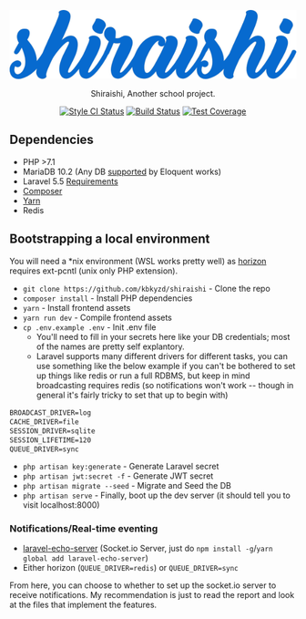 <p align="center"><img src="https://raw.githubusercontent.com/kbkyzd/shiraishi/master/public/shiraishi-orgx600.png"></p>

<p align="center">Shiraishi, Another school project.</p>
<p align="center">
<a href="https://styleci.io/repos/110443572"><img src="https://styleci.io/repos/110443572/shield" alt="Style CI Status" title="Style CI Status"></a>
<a href="https://travis-ci.org/kbkyzd/shiraishi"><img src="https://img.shields.io/travis/kbkyzd/shiraishi.svg?style=flat-square" alt="Build Status" title="Build Status"></a>
<a href="https://coveralls.io/github/kbkyzd/shiraishi?branch=master"><img src="https://img.shields.io/coveralls/github/kbkyzd/shiraishi/master.svg?style=flat-square" alt="Test Coverage" title="Test Coverage"></a>
</p>

## Dependencies
* PHP >7.1
* MariaDB 10.2 (Any DB [supported](https://laravel.com/docs/5.5/database) by Eloquent works)
* Laravel 5.5 [Requirements](https://laravel.com/docs/5.5#installation)
* [Composer](https://getcomposer.org/)
* [Yarn](https://yarnpkg.com/en/)
* Redis

## Bootstrapping a local environment
You will need a *nix environment (WSL works pretty well) as [horizon](https://laravel.com/docs/5.5/horizon) requires ext-pcntl (unix only PHP extension).

* `git clone https://github.com/kbkyzd/shiraishi` - Clone the repo
* `composer install` - Install PHP dependencies
* `yarn` - Install frontend assets
* `yarn run dev` - Compile frontend assets
* `cp .env.example .env` - Init .env file
    - You'll need to fill in your secrets here like your DB credentials; most of the names are pretty self explantory.
    - Laravel supports many different drivers for different tasks, you can use something like the below example if you can't be bothered to set up things like redis or run a full RDBMS, but keep in mind broadcasting requires redis (so notifications won't work -- though in general it's fairly tricky to set that up to begin with)

```
BROADCAST_DRIVER=log
CACHE_DRIVER=file
SESSION_DRIVER=sqlite
SESSION_LIFETIME=120
QUEUE_DRIVER=sync
```

* `php artisan key:generate` - Generate Laravel secret
* `php artisan jwt:secret -f` - Generate JWT secret
* `php artisan migrate --seed` - Migrate and Seed the DB
* `php artisan serve` - Finally, boot up the dev server (it should tell you to visit localhost:8000)

### Notifications/Real-time eventing
* [laravel-echo-server](https://github.com/tlaverdure/laravel-echo-server) (Socket.io Server, just do `npm install -g`/`yarn global add laravel-echo-server`)
* Either horizon (`QUEUE_DRIVER=redis`) or `QUEUE_DRIVER=sync`

From here, you can choose to whether to set up the socket.io server to receive notifications. My recommendation is just to read the report and look at the files that implement the features.